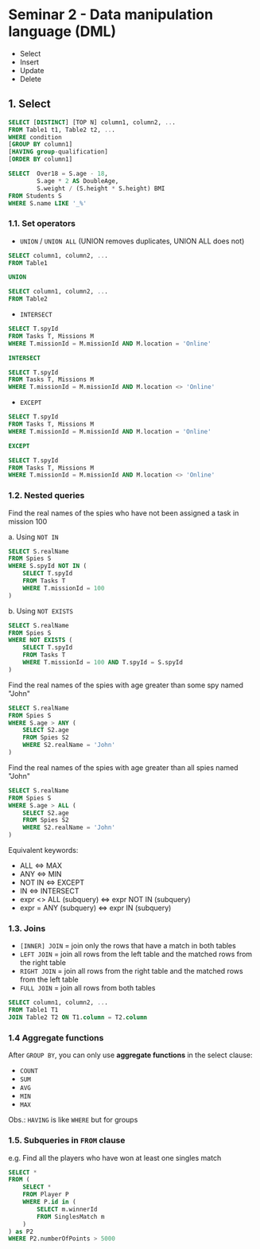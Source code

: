 # Seminar 2 - Data manipulation language (DML)
- Select
- Insert
- Update
- Delete

## 1. Select
```sql
SELECT [DISTINCT] [TOP N] column1, column2, ...
FROM Table1 t1, Table2 t2, ...
WHERE condition
[GROUP BY column1]
[HAVING group-qualification]
[ORDER BY column1]
```

```sql
SELECT  Over18 = S.age - 18, 
        S.age * 2 AS DoubleAge, 
        S.weight / (S.height * S.height) BMI
FROM Students S
WHERE S.name LIKE '_%'
```

### 1.1. Set operators

- `UNION` / `UNION ALL` (UNION removes duplicates, UNION ALL does not)
```sql
SELECT column1, column2, ...
FROM Table1

UNION

SELECT column1, column2, ...
FROM Table2
```

- `INTERSECT`
```sql
SELECT T.spyId
FROM Tasks T, Missions M
WHERE T.missionId = M.missionId AND M.location = 'Online'

INTERSECT

SELECT T.spyId
FROM Tasks T, Missions M
WHERE T.missionId = M.missionId AND M.location <> 'Online'
```

- `EXCEPT`
```sql
SELECT T.spyId
FROM Tasks T, Missions M
WHERE T.missionId = M.missionId AND M.location = 'Online'

EXCEPT

SELECT T.spyId
FROM Tasks T, Missions M
WHERE T.missionId = M.missionId AND M.location <> 'Online'
```

### 1.2. Nested queries
Find the real names of the spies who have not been assigned a task in mission 100

a. Using `NOT IN`
```sql
SELECT S.realName
FROM Spies S
WHERE S.spyId NOT IN (
    SELECT T.spyId
    FROM Tasks T
    WHERE T.missionId = 100
)
```

b. Using `NOT EXISTS`
```sql
SELECT S.realName
FROM Spies S
WHERE NOT EXISTS (
    SELECT T.spyId
    FROM Tasks T
    WHERE T.missionId = 100 AND T.spyId = S.spyId
)
```

Find the real names of the spies with age greater than some spy named "John"

```sql
SELECT S.realName
FROM Spies S
WHERE S.age > ANY (
    SELECT S2.age
    FROM Spies S2
    WHERE S2.realName = 'John'
)
```

Find the real names of the spies with age greater than all spies named "John"

```sql
SELECT S.realName
FROM Spies S
WHERE S.age > ALL (
    SELECT S2.age
    FROM Spies S2
    WHERE S2.realName = 'John'
)
```

Equivalent keywords:  
- ALL <=> MAX  
- ANY <=> MIN  
- NOT IN <=> EXCEPT  
- IN <=> INTERSECT  
- expr <> ALL (subquery) <=> expr NOT IN (subquery)
- expr = ANY (subquery) <=> expr IN (subquery)

### 1.3. Joins
- `[INNER] JOIN` = join only the rows that have a match in both tables
- `LEFT JOIN` = join all rows from the left table and the matched rows from the right table
- `RIGHT JOIN` = join all rows from the right table and the matched rows from the left table
- `FULL JOIN` = join all rows from both tables

```sql
SELECT column1, column2, ...
FROM Table1 T1 
JOIN Table2 T2 ON T1.column = T2.column
```

### 1.4 Aggregate functions
After `GROUP BY`, you can only use <b>aggregate functions</b> in the select clause:
- `COUNT`
- `SUM`
- `AVG`
- `MIN`
- `MAX`

Obs.: `HAVING` is like `WHERE` but for groups

### 1.5. Subqueries in `FROM` clause

e.g. Find all the players who have won at least one singles match
```sql
SELECT *
FROM (
    SELECT *
    FROM Player P
    WHERE P.id in (
        SELECT m.winnerId
        FROM SinglesMatch m
    )
) as P2
WHERE P2.numberOfPoints > 5000
```